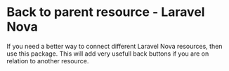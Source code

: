 # Back to parent resource - Laravel Nova

If you need a better way to connect different Laravel Nova resources, then use this package. This will add very usefull back buttons if you are on relation to another resource.

